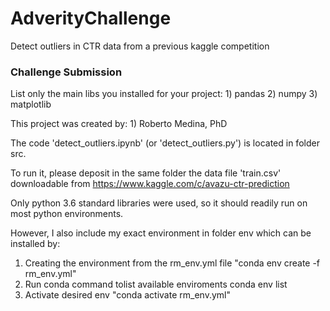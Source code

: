 # AdverityChallenge
Detect outliers in CTR data from a previous kaggle competition

### Challenge Submission

List only the main libs you installed for your project:
	1) pandas
	2) numpy
	3) matplotlib


This project was created by:
	1) Roberto Medina, PhD


The code 'detect_outliers.ipynb' (or 'detect_outliers.py') is located in folder src.

To run it, please deposit in the same folder the data file 'train.csv' downloadable from https://www.kaggle.com/c/avazu-ctr-prediction 

Only python 3.6 standard libraries were used, so it should readily run on most python environments.

However, I also include my exact environment in folder env which can be installed by:

1) Creating the environment from the rm_env.yml file
"conda env create -f rm_env.yml"
2) Run conda command tolist available enviroments
conda env list
3) Activate desired env
"conda activate rm_env.yml"
